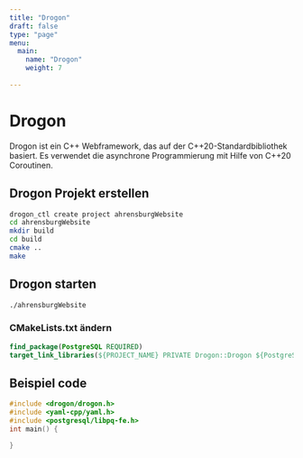 ```yaml
---
title: "Drogon"
draft: false
type: "page"
menu: 
  main:
    name: "Drogon"
    weight: 7
    
---
```


# Drogon

Drogon ist ein C++ Webframework, das auf der C++20-Standardbibliothek basiert. Es verwendet die asynchrone Programmierung mit Hilfe von C++20 Coroutinen.

## Drogon Projekt erstellen

```bash
drogon_ctl create project ahrensburgWebsite
cd ahrensburgWebsite
mkdir build
cd build
cmake ..
make
```

## Drogon starten

```bash
./ahrensburgWebsite
```
### CMakeLists.txt ändern
```cmake
find_package(PostgreSQL REQUIRED)
target_link_libraries(${PROJECT_NAME} PRIVATE Drogon::Drogon ${PostgreSQL_LIBRARIES} yaml-cpp)
```

## Beispiel code

```c++
#include <drogon/drogon.h>
#include <yaml-cpp/yaml.h>
#include <postgresql/libpq-fe.h>
int main() {

}
